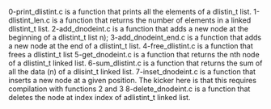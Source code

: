 0-print_dlistint.c is a function that prints all the elements of a dlistin_t list.
1-dlistint_len.c is a function that returns the number of elements in a linked dlistint_t list.
2-add_dnodeint.c is a function that adds a new node at the beginning of a dlistint_t list n);
3-add_dnodeint_end.c is a function that adds a new node at the end of a dlistint_t list.
4-free_dlistint.c is a function that frees a dlistint_t list
5-get_dnodeint.c is a function that returns the nth node of a dlistint_t linked list.
6-sum_dlistint.c is a function that returns the sum of all the data (n) of a dlisint_t linked list.
7-inset_dnodeint.c is a function that inserts a new node at a given position. The kicker here is that this requires compilation with functions 2 and 3
8-delete_dnodeint.c is a function that deletes the node at index index of adlistint_t linked list. 